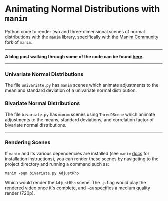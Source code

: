 # Animating Normal Distributions with ```manim```

Python code to render two and three-dimensional scenes of normal distributions with the ```manim``` library, specifically with the [Manim Community](https://github.com/ManimCommunity/manim) fork of ```manim```.

***
**A blog post walking through some of the code can be found [here](https://www.t-ott.dev/2021/11/24/animating-normal-distributions).**
***

### Univariate Normal Distributions
The file ```univariate.py``` has ```manim``` scenes which animate adjustments to the mean and standard deviation of a univariate normal distribution.

### Bivariate Normal Distributions
The file ```bivariate.py``` has ```manim``` scenes using ```ThreeDScene``` which animate adjustments to the means, standard deviations, and correlation factor of bivariate normal distributions.

***

### Rendering Scenes
If ```manim``` and its various dependencies are installed (see ```manim``` [docs](https://docs.manim.community/en/stable/installation.html) for installation instructions), you can render these scenes by navigating to the project directory and running a command such as:
```
manim -pqm bivariate.py AdjustRho
```
Which would render the ```AdjustRho``` scene. The ```-p``` flag would play the rendered video once it's complete, and ```-qm``` specifies a medium quality render (720p).
